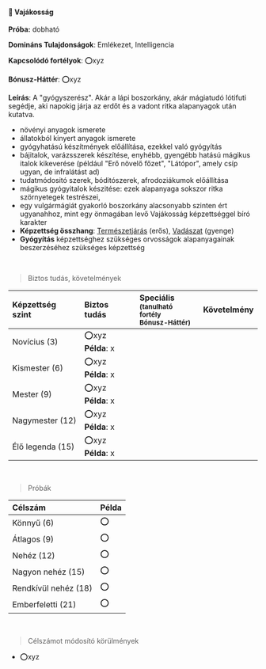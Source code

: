 #### 🔵 Vajákosság

**Próba:** dobható

**Domináns Tulajdonságok**: Emlékezet, Intelligencia

**Kapcsolódó fortélyok**: ⭕xyz

**Bónusz-Háttér**: ⭕xyz

**Leírás**: A "gyógyszerész". Akár a lápi boszorkány, akár mágiatudó lótifuti segédje, aki napokig járja az erdőt és a vadont ritka alapanyagok után kutatva.

- növényi anyagok ismerete
- állatokból kinyert anyagok ismerete
- gyógyhatású készítmények előállítása, ezekkel való gyógyítás
- bájitalok, varázsszerek készítése, enyhébb, gyengébb hatású mágikus italok kikeverése (például "Erő növelő főzet", "Látópor", amely csíp ugyan, de infralátást ad)
- tudatmódositó szerek, bóditószerek, afrodoziákumok előállítása
- mágikus gyógyitalok készitése: ezek alapanyaga sokszor ritka szörnyetegek testrészei, 
- egy vulgármágiát gyakorló boszorkány alacsonyabb szinten ért ugyanahhoz, mint egy önmagában levő Vajákosság képzettséggel bíró karakter
- **Képzettség összhang**: [Természetjárás](termeszetjaras.md) (erős), [Vadászat](vadaszat.md) (gyenge)
- **Gyógyítás** képzettséghez szükséges orvosságok alapanyagainak beszerzéséhez szükséges képzettség

<br />

> Biztos tudás, követelmények

| Képzettség szint | Biztos tudás            | Speciális <br /><sub>(tanulható fortély<br />Bónusz-Háttér)</sub> | Követelmény |
|:---------------- |:----------------------- |:------------------------------------------------------------------ |:-----------:|
| Novícius (3)     | ⭕xyz <br /> **Példa**: x |                                                                    |             |
| Kismester (6)    | ⭕xyz <br /> **Példa**: x |                                                                    |             |
| Mester (9)       | ⭕xyz <br /> **Példa**: x |                                                                    |             |
| Nagymester (12)  | ⭕xyz <br /> **Példa**: x |                                                                    |             |
| Élő legenda (15) | ⭕xyz <br /> **Példa**: x |                                                                    |             |

<br />

> Próbák

| Célszám | Példa  |
| :----------- | :----------- |
| Könnyű       (6)  | ⭕ |
| Átlagos      (9)  | ⭕ |
| Nehéz        (12) | ⭕ |
| Nagyon nehéz (15) | ⭕ |
| Rendkívül nehéz (18) | ⭕ |
| Emberfeletti (21) | ⭕ |

<br />

> Célszámot módosító körülmények

- ⭕xyz

